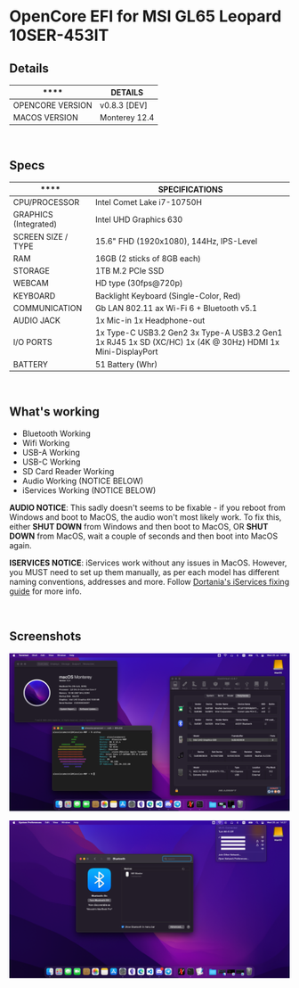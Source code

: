 # OpenCore EFI for MSI GL65 Leopard 10SER-453IT

## Details
| ****             | DETAILS       |
|------------------|---------------|
| OPENCORE VERSION | v0.8.3 [DEV]  |
| MACOS VERSION    | Monterey 12.4 |

<br>

## Specs
| ****                  | SPECIFICATIONS                                                                                                        |
|-----------------------|----------------------------------------------------------------------------------------------------------------|
| CPU/PROCESSOR         | Intel Comet Lake i7-10750H                                                                                     |
| GRAPHICS (Integrated) | Intel UHD Graphics 630                                                                                         |
| SCREEN SIZE / TYPE    | 15.6" FHD (1920x1080), 144Hz, IPS-Level                                                                        |
| RAM                   | 16GB (2 sticks of 8GB each)                                                                                    |
| STORAGE               | 1TB M.2 PCIe SSD                                                                                               |
| WEBCAM                | HD type (30fps@720p)                                                                                           |
| KEYBOARD              | Backlight Keyboard (Single-Color, Red)                                                                         |
| COMMUNICATION         | Gb LAN 802.11 ax Wi-Fi 6 + Bluetooth v5.1                                                                      |
| AUDIO JACK            | 1x Mic-in 1x Headphone-out                                                                                     |
| I/O PORTS             | 1x Type-C USB3.2 Gen2  3x Type-A USB3.2 Gen1  1x RJ45  1x SD (XC/HC)  1x (4K @ 30Hz) HDMI  1x Mini-DisplayPort |
| BATTERY               | 51 Battery (Whr)                                                                                               |

<br>

## What's working
- Bluetooth Working
- Wifi Working
- USB-A Working
- USB-C Working
- SD Card Reader Working
- Audio Working (NOTICE BELOW)
- iServices Working (NOTICE BELOW)

**AUDIO NOTICE**: This sadly doesn't seems to be fixable - if you reboot from Windows and boot to MacOS, the audio won't most likely work. To fix this, either **SHUT DOWN** from Windows and then boot to MacOS, OR **SHUT DOWN** from MacOS, wait a couple of seconds and then boot into MacOS again.

**ISERVICES NOTICE**: iServices work without any issues in MacOS. However, you MUST need to set up them manually, as per each model has different naming conventions, addresses and more. Follow [Dortania's iServices fixing guide](https://dortania.github.io/OpenCore-Post-Install/universal/iservices.html) for more info.

<br>

## Screenshots
![](https://github.com/alessiocameroni/Hackintosh-OpenCore-EFI-for-MSI-GL65-Leopard-10SER-453IT/blob/main/1.png)

![](https://github.com/alessiocameroni/Hackintosh-OpenCore-EFI-for-MSI-GL65-Leopard-10SER-453IT/blob/main/2.png)
